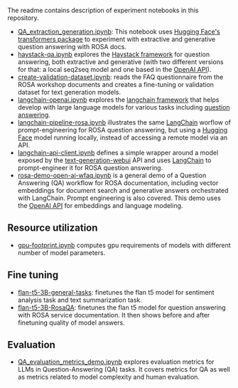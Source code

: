 The readme contains description of experiment notebooks in this repository.

* [QA_extraction_generation.ipynb](./QA_extraction_generation.ipynb): This notebook uses [Hugging Face's transformers package](https://huggingface.co/docs/transformers) to experiment with extractive and generative question answering with ROSA docs. 
* [haystack-qa.ipynb](./haystack-qa.ipynb) explores the [Haystack framework](https://haystack.deepset.ai/) for question answering, both extractive and generative (with two different versions for that: a local seq2seq model and one based in the [OpenAI API](https://platform.openai.com/docs/introduction)).
* [create-validation-dataset.ipynb](create-validation-dataset.ipynb): reads the FAQ questionnaire from the ROSA workshop documents and creates a fine-tuning or validation dataset for text generation models.
* [langchain-openai.ipynb](langchain-openai.ipynb) explores the [langchain framework](https://python.langchain.com/en/latest/index.html) that helps develop with large language models for various tasks including [question answering](https://langchain.readthedocs.io/en/latest/modules/indexes/chain_examples/question_answering.html).
* [langchain-pipeline-rosa.ipynb](langchain-pipeline-rosa.ipynb) illustrates the same [LangChain](https://python.langchain.com/en/latest/index.html) worflow of prompt-engineering for ROSA question answering, but using a [Hugging Face](https://huggingface.co) model running locally, instead of accessing a remote model via an API.
* [langchain-api-client.ipynb](langchain-api-client.ipynb) defines a simple wrapper around a model exposed by the [text-generation-webui](https://github.com/oobabooga/text-generation-webui/) API and uses [LangChain](https://python.langchain.com/en/latest/index.html) to prompt-engineer it for ROSA question answering.
* [rosa-demo-open-ai-wfaq.ipynb](rosa-demo-open-ai-wfaq.ipynb) is a general demo of a Question Answering (QA) workflow for ROSA documentation, including vector embeddings for document search and generative answers orchestrated with LangChain. Prompt engineering is also covered. This demo uses the [OpenAI API](https://platform.openai.com/docs/introduction) for embeddings and language modeling.

## Resource utilization
* [gpu-footprint.ipynb](gpu-footprint.ipynb) computes gpu requirements of models with different number of model parameters.

## Fine tuning
* [flan-t5-3B-general-tasks](./finetune/Flan-T5-3B/general-tasks.ipynb): finetunes the flan t5 model for sentiment analysis task and text summarization task. 
* [flan-t5-3B-RosaQA](./finetune/Flan-T5-3B/RosaQA.ipynb): finetunes the flan t5 model for question answering with ROSA service documentation. It then shows before and after finetuning quality of model answers.

## Evaluation 
* [QA_evaluation_metrics_demo.ipynb](./QA_evaluation_metrics_demo.ipynb) explores evaluation metrics for LLMs in Question-Answering (QA) tasks. It covers metrics for QA as well as metrics related to model complexity and human evaluation.
